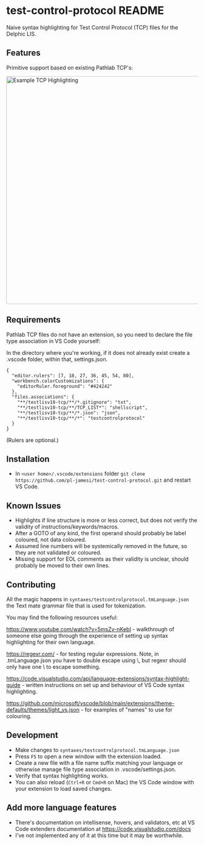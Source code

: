 # test-control-protocol README

Naive syntax highlighting for Test Control Protocol (TCP) files for the Delphic LIS.

## Features

Primitive support based on existing Pathlab TCP's:

<img src="https://github.com/pl-jamesi/test-control-protocol/blob/master/images/tcp-highlighting-example.png?raw=true" alt="Example TCP Highlighting" width="600px" />

## Requirements

Pathlab TCP files do not have an extension, so you need to declare the file type association in VS Code yourself:

In the directory where you're working, if it does not already exist create a .vscode folder, within that, settings.json.

```
{
  "editor.rulers": [7, 18, 27, 36, 45, 54, 80],
  "workbench.colorCustomizations": {
    "editorRuler.foreground": "#424242"
  },
  "files.associations": {
    "**/testlisv10-tcp/**/*.gitignore": "txt",
    "**/testlisv10-tcp/**/TCP_LIST*": "shellscript",
    "**/testlisv10-tcp/**/*.json": "json",
    "**/testlisv10-tcp/**/*": "testcontrolprotocol"
  }
}
```

(Rulers are optional.)

## Installation

- In `<user home>/.vscode/extensions` folder `git clone https://github.com/pl-jamesi/test-control-protocol.git` and restart VS Code.

## Known Issues

- Highlights if line structure is more or less correct, but does not verify the validity of instructions/keywords/macros.
- After a GOTO of any kind, the first operand should probably be label coloured, not data coloured.
- Assumed line numbers will be systemically removed in the future, so they are not validated or coloured.
- Missing support for EOL comments as their validity is unclear, should probably be moved to their own lines.

## Contributing

All the magic happens in `syntaxes/testcontrolprotocol.tmLanguage.json` the Text mate grammar file that is used for tokenization.

You may find the following resources useful:

https://www.youtube.com/watch?v=5msZv-nKebI - walkthrough of someone else going through the experience of setting up syntax highlighting for their own language.

https://regexr.com/ - for testing regular expressions. Note, in .tmLanguage.json you have to double escape using \\, but regexr should only have one \ to escape something.

https://code.visualstudio.com/api/language-extensions/syntax-highlight-guide - written instructions on set up and behaviour of VS Code syntax highlighting.

https://github.com/microsoft/vscode/blob/main/extensions/theme-defaults/themes/light_vs.json - for examples of "names" to use for colouring.

## Development

- Make changes to `syntaxes/testcontrolprotocol.tmLanguage.json`
- Press `F5` to open a new window with the extension loaded.
- Create a new file with a file name suffix matching your language or otherwise manage file type association in .vscode/settings.json.
- Verify that syntax highlighting works.
- You can also reload (`Ctrl+R` or `Cmd+R` on Mac) the VS Code window with your extension to load saved changes.

## Add more language features

- There's documentation on intellisense, hovers, and validators, etc at VS Code extenders documentation at https://code.visualstudio.com/docs
- I've not implemented any of it at this time but it may be worthwhile.
